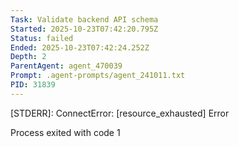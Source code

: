 ```yaml
---
Task: Validate backend API schema
Started: 2025-10-23T07:42:20.795Z
Status: failed
Ended: 2025-10-23T07:42:24.252Z
Depth: 2
ParentAgent: agent_470039
Prompt: .agent-prompts/agent_241011.txt
PID: 31839
---
```



[STDERR]: ConnectError: [resource_exhausted] Error


Process exited with code 1
